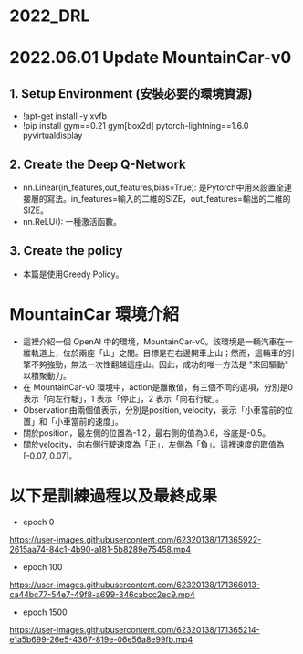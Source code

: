 # 2022_DRL
# 2022.06.01 Update MountainCar-v0
## 1. Setup Environment (安裝必要的環境資源)
- !apt-get install -y xvfb
- !pip install gym==0.21 gym[box2d] pytorch-lightning==1.6.0 pyvirtualdisplay
## 2. Create the Deep Q-Network
- nn.Linear(in_features,out_features,bias=True): 是Pytorch中用來設置全連接層的寫法。in_features=輸入的二維的SIZE，out_features=輸出的二維的SIZE。
- nn.ReLU(): 一種激活函數。
## 3. Create the policy
- 本篇是使用Greedy Policy。
# MountainCar 環境介紹
- 這裡介紹一個 OpenAI 中的環境，MountainCar-v0。該環境是一輛汽車在一維軌道上，位於兩座「山」之間。目標是在右邊開車上山；然而，這輛車的引擎不夠強勁，無法一次性翻越這座山。因此，成功的唯一方法是 "來回驅動" 以積聚動力。
- 在 MountainCar-v0 環境中，action是離散值，有三個不同的選項，分別是0 表示「向左行駛」，1 表示「停止」，2 表示「向右行駛」。
- Observation由兩個值表示，分別是position, velocity，表示「小車當前的位置」和「小車當前的速度」。
- 關於position，最左側的位置為-1.2，最右側的值為0.6，谷底是-0.5。
- 關於velocity，向右側行駛速度為「正」，左側為「負」。這裡速度的取值為[-0.07, 0.07]。
# 以下是訓練過程以及最終成果
- epoch 0


https://user-images.githubusercontent.com/62320138/171365922-2615aa74-84c1-4b90-a181-5b8289e75458.mp4


- epoch 100


https://user-images.githubusercontent.com/62320138/171366013-ca44bc77-54e7-49f8-a699-346cabcc2ec9.mp4


- epoch 1500


https://user-images.githubusercontent.com/62320138/171365214-e1a5b699-26e5-4367-819e-06e56a8e99fb.mp4



